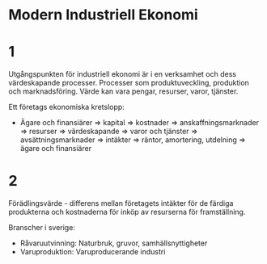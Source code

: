 # Modern Industriell Ekonomi

# 1

Utgångspunkten för industriell ekonomi är i en verksamhet och dess värdeskapande processer.
Processer som produktuveckling, produktion och marknadsföring.
Värde kan vara pengar, resurser, varor, tjänster.

Ett företags ekonomiska kretslopp:

* Ägare och finansiärer => kapital => kostnader => anskaffningsmarknader => resurser => värdeskapande => varor och tjänster => avsättningsmarknader => intäkter => räntor, amortering, utdelning => ägare och finansiärer

# 2

Förädlingsvärde - differens mellan företagets intäkter för de färdiga produkterna och kostnaderna för inköp av resurserna för framställning.

Branscher i sverige:

* Råvaruutvinning: Naturbruk, gruvor, samhällsnyttigheter
* Varuproduktion: Varuproducerande industri

